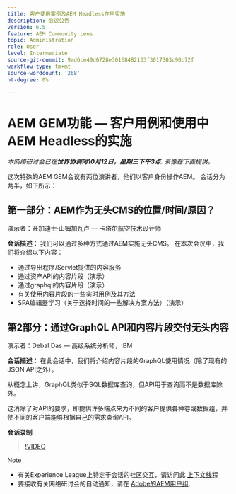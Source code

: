 ```yaml
---
title: 客户使用案例及AEM Headless在用实施
description: 会议公告
version: 6.5
feature: AEM Community Lens
topic: Administration
role: User
level: Intermediate
source-git-commit: 9ad6ce49d6728e36168482133f3017303c90c72f
workflow-type: tm+mt
source-wordcount: '268'
ht-degree: 0%

---
```


# AEM GEM功能 — 客户用例和使用中AEM Headless的实施

*本网络研讨会已在&#x200B;**世界协调时10月12日，星期三下午3点**. 录像在下面提供。*

这次特殊的AEM GEM会议有两位演讲者，他们以客户身份操作AEM。 会话分为两半，如下所示：

## 第一部分：AEM作为无头CMS的位置/时间/原因？

演示者：旺加迪士·山姆加瓦卢 — 卡塔尔航空技术设计师

**会话描述：**
我们可以通过多种方式通过AEM实施无头CMS。
在本次会议中，我们将介绍以下内容：

* 通过导出程序/Servlet提供的内容服务
* 通过资产API的内容片段（演示）
* 通过graphql的内容片段（演示）
* 有关使用内容片段的一些实时用例及其方法
* SPA编辑器学习（关于选择时间的一些解决方案方法）（演示）

## 第2部分：通过GraphQL API和内容片段交付无头内容

演示者：Debal Das — 高级系统分析师，IBM

**会话描述：**
在此会话中，我们将介绍内容片段的GraphQL使用情况（除了现有的JSON API之外）。

从概念上讲，GraphQL类似于SQL数据库查询，但API用于查询而不是数据库除外。

这消除了对API的要求，即提供许多端点来为不同的客户提供各种卷或数据组，并使不同的客户端能够根据自己的需求查询API。

**会话录制**

>[!VIDEO](https://video.tv.adobe.com/v/3410160)

>[!NOTE]
>
>* 有关Experience League上特定于会话的社区交互，请访问此 [上下文线程](https://adobe.ly/3r6P4nr)
>* 要接收有关网络研讨会的自动通知，请在 [Adobe的AEM用户组](https://aem-augs.adobe.com/).